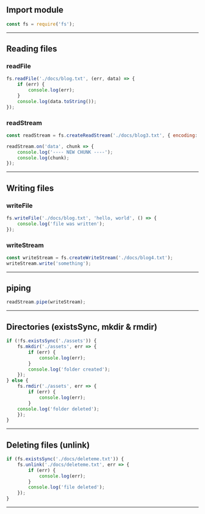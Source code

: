 
## Import module

```javascript
const fs = require('fs');
```

----

## Reading files

### readFile

```javascript
fs.readFile('./docs/blog.txt', (err, data) => {
	if (err) {
		console.log(err);
	}
	console.log(data.toString());
});
```

### readStream

```javascript
const readStream = fs.createReadStream('./docs/blog3.txt', { encoding: 'utf8'});

readStream.on('data', chunk => {
	console.log('---- NEW CHUNK ----');
	console.log(chunk);
});
```


----

## Writing files

### writeFile

```javascript
fs.writeFile('./docs/blog.txt', 'hello, world', () => {
	console.log('file was written');
});
```

### writeStream

```javascript
const writeStream = fs.createWriteStream('./docs/blog4.txt');
writeStream.write('something');
```


----

## piping

```javascript
readStream.pipe(writeStream);
```

----


## Directories (existsSync, mkdir & rmdir)

```javascript
if (!fs.existsSync('./assets')) {
	fs.mkdir('./assets', err => {
		if (err) {
			console.log(err);
		}
		console.log('folder created');
	});
} else {
	fs.rmdir('./assets', err => {
		if (err) {
			console.log(err);
		}
	console.log('folder deleted');
	});
}
```

----

## Deleting files (unlink)

```javascript
if (fs.existsSync('./docs/deleteme.txt')) {
	fs.unlink('./docs/deleteme.txt', err => {
		if (err) {
			console.log(err);
		}
		console.log('file deleted');
	});
}
```



----

